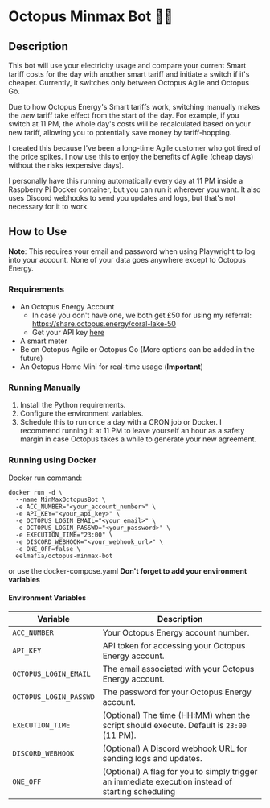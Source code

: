 # Octopus Minmax Bot 🐙🤖

## Description
This bot will use your electricity usage and compare your current Smart tariff costs for the day with another smart tariff and initiate a switch if it's cheaper. Currently, it switches only between Octopus Agile and Octopus Go.

Due to how Octopus Energy's Smart tariffs work, switching manually makes the *new* tariff take effect from the start of the day. For example, if you switch at 11 PM, the whole day's costs will be recalculated based on your new tariff, allowing you to potentially save money by tariff-hopping.

I created this because I've been a long-time Agile customer who got tired of the price spikes. I now use this to enjoy the benefits of Agile (cheap days) without the risks (expensive days).

I personally have this running automatically every day at 11 PM inside a Raspberry Pi Docker container, but you can run it wherever you want. It also uses Discord webhooks to send you updates and logs, but that's not necessary for it to work.

## How to Use
**Note**: This requires your email and password when using Playwright to log into your account. None of your data goes anywhere except to Octopus Energy.

### Requirements
- An Octopus Energy Account  
  - In case you don't have one, we both get £50 for using my referral: https://share.octopus.energy/coral-lake-50
  - Get your API key [here](https://octopus.energy/dashboard/new/accounts/personal-details/api-access)
- A smart meter
- Be on Octopus Agile or Octopus Go (More options can be added in the future)
- An Octopus Home Mini for real-time usage (**Important**)

### Running Manually
1. Install the Python requirements.
2. Configure the environment variables.
3. Schedule this to run once a day with a CRON job or Docker. I recommend running it at 11 PM to leave yourself an hour as a safety margin in case Octopus takes a while to generate your new agreement.

### Running using Docker
Docker run command:
```
docker run -d \
  --name MinMaxOctopusBot \
  -e ACC_NUMBER="<your_account_number>" \
  -e API_KEY="<your_api_key>" \
  -e OCTOPUS_LOGIN_EMAIL="<your_email>" \
  -e OCTOPUS_LOGIN_PASSWD="<your_password>" \
  -e EXECUTION_TIME="23:00" \
  -e DISCORD_WEBHOOK="<your_webhook_url>" \
  -e ONE_OFF=false \
  eelmafia/octopus-minmax-bot
```

or use the docker-compose.yaml **Don't forget to add your environment variables**

#### Environment Variables
| Variable               | Description                                                                                       |
|------------------------|---------------------------------------------------------------------------------------------------|
| `ACC_NUMBER`           | Your Octopus Energy account number.                                                               |
| `API_KEY`              | API token for accessing your Octopus Energy account.                                              |
| `OCTOPUS_LOGIN_EMAIL`  | The email associated with your Octopus Energy account.                                            |
| `OCTOPUS_LOGIN_PASSWD` | The password for your Octopus Energy account.                                                     |
| `EXECUTION_TIME`       | (Optional) The time (HH:MM) when the script should execute. Default is `23:00` (11 PM).           |
| `DISCORD_WEBHOOK`      | (Optional) A Discord webhook URL for sending logs and updates.                                    |
| `ONE_OFF`              | (Optional) A flag for you to simply trigger an immediate execution instead of starting scheduling |
